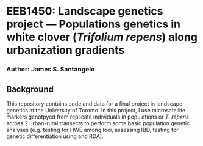 # EEB1450: Landscape genetics project — Populations genetics in white clover (_Trifolium repens_) along urbanization gradients
### Author: James S. Santangelo

## Background

This repository contains code and data for a final project in landscape genetics at the University of Toronto. In this project, I use microsatellite markers genotpyed from replicate individuals in populations or _T. repens_ across 2 urban-rural transects to perform some basic population genetic analyses (e.g. testing for HWE among loci, assessing IBD, testing for genetic differentiation using and RDA).
